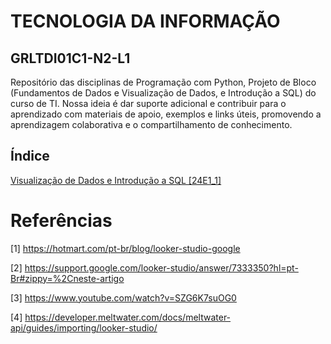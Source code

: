 # TECNOLOGIA DA INFORMAÇÃO
## GRLTDI01C1-N2-L1
Repositório das disciplinas de Programação com Python, Projeto de Bloco (Fundamentos de Dados e Visualização de Dados, e Introdução a SQL) do curso de TI. Nossa ideia é dar suporte adicional e contribuir para o aprendizado com materiais de apoio, exemplos e links úteis, promovendo a aprendizagem colaborativa e o compartilhamento de conhecimento.


## Índice
[Visualização de Dados e Introdução a SQL [24E1_1]](disciplinas/viz_dados_sql/README.md)



# Referências
[1] https://hotmart.com/pt-br/blog/looker-studio-google

[2] https://support.google.com/looker-studio/answer/7333350?hl=pt-Br#zippy=%2Cneste-artigo

[3] https://www.youtube.com/watch?v=SZG6K7suOG0

[4] https://developer.meltwater.com/docs/meltwater-api/guides/importing/looker-studio/


